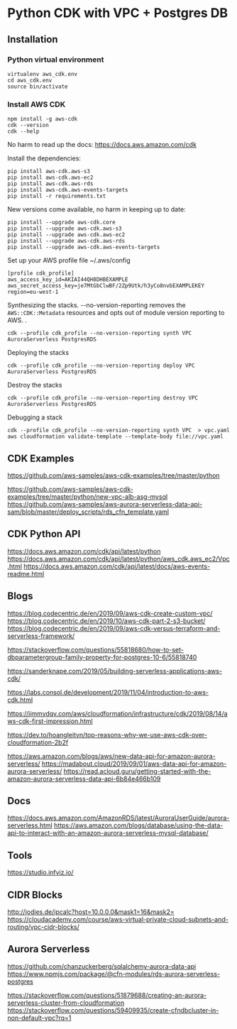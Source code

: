 # Python CDK with VPC + Postgres DB

## Installation

### Python virtual environment
```
virtualenv aws_cdk.env
cd aws_cdk.env
source bin/activate
```

### Install AWS CDK 
```
npm install -g aws-cdk
cdk --version
cdk --help
```
No harm to read up the docs: https://docs.aws.amazon.com/cdk

Install the dependencies:
```
pip install aws-cdk.aws-s3
pip install aws-cdk.aws-ec2
pip install aws-cdk.aws-rds
pip install aws-cdk.aws-events-targets
pip install -r requirements.txt
```

New versions come available, no harm in keeping up to date:
```
pip install --upgrade aws-cdk.core
pip install --upgrade aws-cdk.aws-s3
pip install --upgrade aws-cdk.aws-ec2
pip install --upgrade aws-cdk.aws-rds
pip install --upgrade aws-cdk.aws-events-targets
```

Set up your AWS profile file ~/.aws/config
```
[profile cdk_profile]
aws_access_key_id=AKIAI44QH8DHBEXAMPLE
aws_secret_access_key=je7MtGbClwBF/2Zp9Utk/h3yCo8nvbEXAMPLEKEY
region=eu-west-1
```

Synthesizing the stacks. --no-version-reporting removes the `AWS::CDK::Metadata` resources and opts out of 
module version reporting to AWS.
. 
```
cdk --profile cdk_profile --no-version-reporting synth VPC AuroraServerless PostgresRDS
```

Deploying the stacks
```
cdk --profile cdk_profile --no-version-reporting deploy VPC AuroraServerless PostgresRDS
```

Destroy the stacks
```
cdk --profile cdk_profile --no-version-reporting destroy VPC AuroraServerless PostgresRDS
```

Debugging a stack
```
cdk --profile cdk_profile --no-version-reporting synth VPC  > vpc.yaml
aws cloudformation validate-template --template-body file://vpc.yaml 
```

## CDK Examples
https://github.com/aws-samples/aws-cdk-examples/tree/master/python

https://github.com/aws-samples/aws-cdk-examples/tree/master/python/new-vpc-alb-asg-mysql
https://github.com/aws-samples/aws-aurora-serverless-data-api-sam/blob/master/deploy_scripts/rds_cfn_template.yaml

## CDK Python API
https://docs.aws.amazon.com/cdk/api/latest/python 
https://docs.aws.amazon.com/cdk/api/latest/python/aws_cdk.aws_ec2/Vpc.html
https://docs.aws.amazon.com/cdk/api/latest/docs/aws-events-readme.html

## Blogs
https://blog.codecentric.de/en/2019/09/aws-cdk-create-custom-vpc/
https://blog.codecentric.de/en/2019/10/aws-cdk-part-2-s3-bucket/
https://blog.codecentric.de/en/2019/09/aws-cdk-versus-terraform-and-serverless-framework/

https://stackoverflow.com/questions/55818680/how-to-set-dbparametergroup-family-property-for-postgres-10-6/55818740

https://sanderknape.com/2019/05/building-serverless-applications-aws-cdk/

https://labs.consol.de/development/2019/11/04/introduction-to-aws-cdk.html

https://jimmydqv.com/aws/cloudformation/infrastructure/cdk/2019/08/14/aws-cdk-first-impression.html

https://dev.to/hoangleitvn/top-reasons-why-we-use-aws-cdk-over-cloudformation-2b2f

https://aws.amazon.com/blogs/aws/new-data-api-for-amazon-aurora-serverless/
https://madabout.cloud/2019/09/01/aws-data-api-for-amazon-aurora-serverless/
https://read.acloud.guru/getting-started-with-the-amazon-aurora-serverless-data-api-6b84e466b109

## Docs 
https://docs.aws.amazon.com/AmazonRDS/latest/AuroraUserGuide/aurora-serverless.html
https://aws.amazon.com/blogs/database/using-the-data-api-to-interact-with-an-amazon-aurora-serverless-mysql-database/

## Tools
https://studio.infviz.io/

## CIDR Blocks
http://jodies.de/ipcalc?host=10.0.0.0&mask1=16&mask2=
https://cloudacademy.com/course/aws-virtual-private-cloud-subnets-and-routing/vpc-cidr-blocks/

## Aurora Serverless 
https://github.com/chanzuckerberg/sqlalchemy-aurora-data-api
https://www.npmjs.com/package/@cfn-modules/rds-aurora-serverless-postgres

https://stackoverflow.com/questions/51879688/creating-an-aurora-serverless-cluster-from-cloudformation
https://stackoverflow.com/questions/59409935/create-cfndbcluster-in-non-default-vpc?rq=1